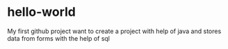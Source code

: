 # hello-world
My first github project
want to create a project with help of java and stores data from forms with the help of sql
